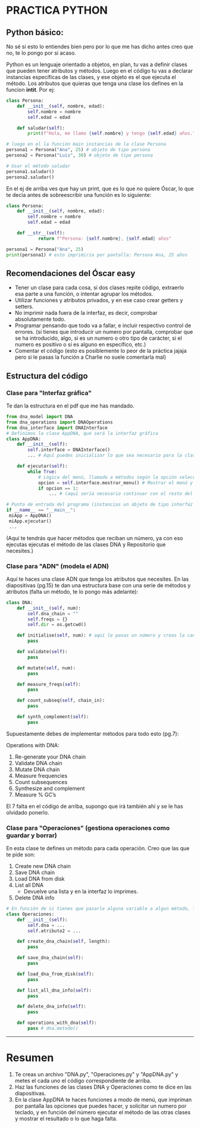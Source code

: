 # PRACTICA PYTHON

## Python básico:
No sé si esto lo entiendes bien pero por lo que me has dicho antes creo que no, te lo pongo por si acaso.

Python es un lenguaje orientado a objetos, en plan, tu vas a definir clases que pueden tener atributos y métodos. Luego en el código tu vas a declarar instancias específicas de las clases, y ese objeto es el que ejecuta el método. 
Los atributos que quieras que tenga una clase los defines en la funcion __intit__. Por ej:

```python
class Persona:
    def __init__(self, nombre, edad):
        self.nombre = nombre
        self.edad = edad

    def saludar(self):
        print(f"Hola, me llamo {self.nombre} y tengo {self.edad} años.")

# luego en el la función main instancias de la clase Persona
persona1 = Persona("Ana", 25) # objeto de tipo persona
persona2 = Persona("Luis", 30) # objeto de tipo persona

# Usar el método saludar
persona1.saludar()
persona2.saludar()
```

En el ej de arriba ves que hay un print, que es lo que no quiere Óscar, lo que te decia antes de sobreescribir una función es lo siguiente:

```python
class Persona:
    def __init__(self, nombre, edad):
        self.nombre = nombre
        self.edad = edad

    def __str__(self):
            return f"Persona: {self.nombre}, {self.edad} años"

persona1 = Persona("Ana", 25)
print(persona1) # esto imprimiria por pantalla: Persona Ana, 25 años
```



## Recomendaciones del Óscar easy
- Tener un clase para cada cosa, si dos clases repite código, extraerlo esa parte a una función, o intentar agrupar los métodos.
- Utilizar funciones y atributos privados, y en ese caso crear getters y setters. 
- No imprimir nada fuera de la interfaz, es decir, comprobar absolutamente todo.
- Programar pensando que todo va a fallar, e incluir respectivo control de errores. (si tienes que introducir un numero por pantalla, comprobar que se ha introducido, algo, si es un numero o otro tipo de carácter, si el numero es positivo o si es alguno en específico, etc.)
- Comentar el código (esto es posiblemente lo peor de la práctica jajaja pero si le pasas la función a Charlie no suele comentarla mal)



## Estructura del código

### Clase para "Interfaz gráfica"
Te dan la estructura en el pdf que me has mandado. 

```python
from dna_model import DNA
from dna_operations import DNAOperations
from dna_interface import DNAInterface
# Definimos la clase AppDNA, que será la interfaz gráfica
class AppDNA:
    def __init__(self):
        self.interface = DNAInterface()
        ... # Aquí puedes inicializar lo que sea necesario para la clase

    def ejecutar(self):
        while True:
            # Lógica del menú, llamado a métodos según la opción seleccionada
            opcion = self.interface.mostrar_menu() # Mostrar el menú y obtener la opción del usuario
            if opcion == 1:
                ... # (aquí sería necesario continuar con el resto del menú)

# Punto de entrada del programa (instancias un objeto de tipo interfaz y ejecutas los métodos que necesites)
if __name__ == "__main__":
 miApp = AppDNA()
 miApp.ejecutar()
 ...
```

(Aquí te tendrás que hacer métodos que reciban un número, ya con eso ejecutas ejecutas el método de las clases DNA y Repositorio que necesites.)



### Clase para "ADN" (modela el ADN)
Aquí te haces una clase ADN que tenga los atributos que necesites. En las diapositivas (pg.15) te dan una estructura base con una serie de métodos y atributos (falta un método, te lo pongo más adelante):

```python
class DNA:
    def __init__(self, num):
        self.dna_chain = ""
        self.freqs = {}
        self.dir = os.getcwd()

    def initialise(self, num): # aquí le pasas un número y creas la cadena y la guardas en self.dna_chain
        pass

    def validate(self):
        pass

    def mutate(self, num):
        pass

    def measure_freqs(self):
        pass

    def count_subseq(self, chain_in):
        pass

    def synth_complement(self):
        pass
```
Supuestamente debes de implementar métodos para todo esto (pg.7): 

Operations with DNA:
1. Re-generate your DNA chain
2. Validate DNA chain
3. Mutate DNA chain
4. Measure frequencies
5. Count subsequences
6. Synthesize and complement
7. Measure % GC’s

El 7 falta en el código de arriba, supongo que irá también ahí y se le has olvidado ponerlo.



### Clase para "Operaciones" (gestiona operaciones como guardar y borrar)
En esta clase te defines un método para cada operación. Creo que las que te pide son:
1. Create new DNA chain
2. Save DNA chain
3. Load DNA from disk
4. List all DNA
    - Devuelve una lista y en la interfaz lo imprimes.
5. Delete DNA info

```python
# En función de si tienes que pasarle alguna variable a algun método, lo añades a parte de 'self'
class Operaciones:
    def __init__(self):
        self.dna = ...
        self.atributo2 = ...

    def create_dna_chain(self, length):
        pass

    def save_dna_chain(self):
        pass

    def load_dna_from_disk(self):
        pass

    def list_all_dna_info(self):
        pass

    def delete_dna_info(self):
        pass

    def operations_with_dna(self):
        pass # dna.metodo()
```

___ 

# Resumen

1. Te creas un archivo "DNA.py", "Operaciones.py" y "AppDNA.py" y metes el cada uno el código correspondiente de arriba.
2. Haz las funciones de las clases DNA y Operaciones como te dice en las diapositivas.
3. En la clase AppDNA te haces funciones a modo de menú, que impriman por pantalla las opciones que puedes hacer, y solicitar un numero por teclado, y en función del número ejecutar el método de las otras clases y mostrar el resultado o lo que haga falta.